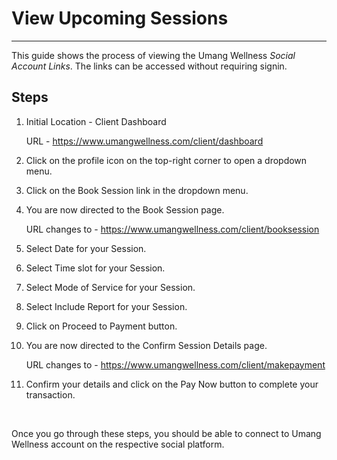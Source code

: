 # View Upcoming Sessions

---

This guide shows the process of viewing the Umang Wellness _Social Account Links_.
The links can be accessed without requiring signin.

## Steps

1. Initial Location - Client Dashboard

    URL - https://www.umangwellness.com/client/dashboard

2. Click on the profile icon on the top-right corner to open a dropdown menu.

3. Click on the Book Session link in the dropdown menu.

4. You are now directed to the Book Session page.

    URL changes to - https://www.umangwellness.com/client/booksession

5. Select Date for your Session.

6. Select Time slot for your Session.

7. Select Mode of Service for your Session.

8. Select Include Report for your Session.

9. Click on Proceed to Payment button.

10. You are now directed to the Confirm Session Details page.

    URL changes to - https://www.umangwellness.com/client/makepayment

11. Confirm your details and click on the Pay Now button to complete your transaction.

    <br/>

Once you go through these steps, you should be able to connect to Umang Wellness account on the respective social platform.